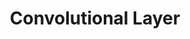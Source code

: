 ---
title: "Convolutional Layer"
layout: single
categories: Components_of_NN
permalink: /theory_of_dl/components_of_nn/convolutional_layer
---
